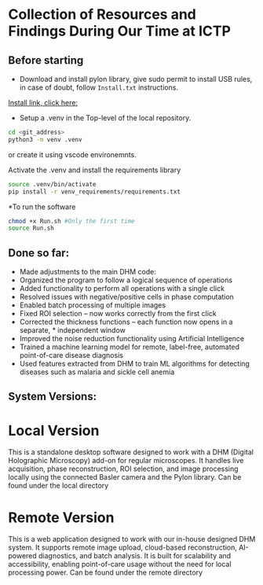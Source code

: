# Collection of Resources and Findings During Our Time at ICTP
## Before starting
* Download and install pylon library, give sudo permit to install USB rules, in case of doubt, follow `Install.txt` instructions.

[Install link, click here:](https://www.baslerweb.com/en/downloads/software/3032421996/?downloadCategory.values.label.data=pylon)

* Setup a .venv in the Top-level of the local repository.

```Bash
cd <git_address>
python3 -m venv .venv
```
or create it using vscode environemnts.

Activate the .venv and install the requirements library
```Bash
source .venv/bin/activate
pip install -r venv_requirements/requirements.txt
```

*To run the software

```Bash
chmod +x Run.sh #Only the first time
source Run.sh
```

## Done so far:
  * Made adjustments to the main DHM code:
  * Organized the program to follow a logical sequence of operations
  * Added functionality to perform all operations with a single click
  * Resolved issues with negative/positive cells in phase computation
  * Enabled batch processing of multiple images
  * Fixed ROI selection – now works correctly from the first click
  * Corrected the thickness functions – each function now opens in a separate, * independent window
  * Improved the noise reduction functionality using Artificial Intelligence
  * Trained a machine learning model for remote, label-free, automated point-of-care disease diagnosis
  * Used features extracted from DHM to train ML algorithms for detecting diseases such as malaria and sickle cell anemia


## System Versions:
# Local Version
This is a standalone desktop software designed to work with a DHM (Digital Holographic Microscopy) add-on for regular microscopes. It handles live acquisition, phase reconstruction, ROI selection, and image processing locally using the connected Basler camera and the Pylon library. Can be found under the local directory  
# Remote Version
This is a web application designed to work with our in-house designed DHM system. It supports remote image upload, cloud-based reconstruction, AI-powered diagnostics, and batch analysis. It is built for scalability and accessibility, enabling point-of-care usage without the need for local processing power. Can be found under the remote directory  
